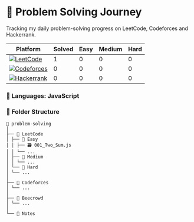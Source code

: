 # 🚀 Problem Solving Journey

Tracking my daily problem-solving progress on LeetCode, Codeforces and Hackerrank.

| Platform | Solved | Easy | Medium | Hard |
|-----------|--------|-------|--------|------|
| [![LeetCode](https://img.shields.io/badge/LeetCode-000000?style=for-the-badge&logo=leetcode&logoColor=white)](https://leetcode.com/username/) | 1 | 0 | 0 | 0 |
| [![Codeforces](https://img.shields.io/badge/Codeforces-000000?style=for-the-badge&logo=codeforces&logoColor=white)](https://codeforces.com/profile/username/) | 0 | 0 | 0 | 0 |
| [![Hackerrank](https://img.shields.io/badge/Hackerrank-000000?style=for-the-badge&logo=hackerrank&logoColor=white)](https://www.hackerrank.com/username/) | 0 | 0 | 0 | 0 |

### 🧠 Languages: JavaScript

<!-- repo folder structure -->
### 📁 Folder Structure

```
📁 problem-solving
│
├── 📁 LeetCode
│ ├── 📁 Easy
│ │ ├── 🗃️ 001_Two_Sum.js
│ │ └── ...
│ ├── 📁 Medium
│ │ └── ...
│ └── 📁 Hard
│ └── ...
│
├── 📁 Codeforces
│ └── ...
│
├── 📁 Beecrowd
│ └── ...
│
└── 📁 Notes
```
